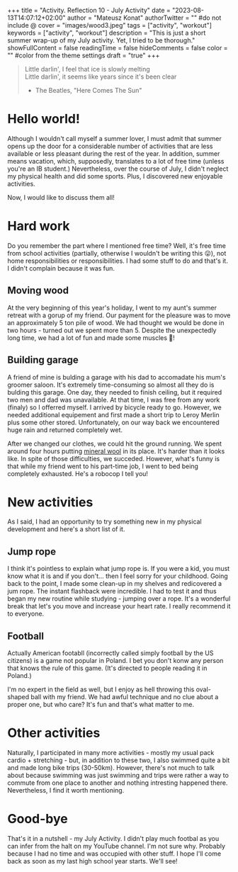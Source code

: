 +++
title = "Activity. Reflection 10 - July Activity"
date = "2023-08-13T14:07:12+02:00"
author = "Mateusz Konat"
authorTwitter = "" #do not include @
cover = "images/wood3.jpeg"
tags = ["activity", "workout"]
keywords = ["activity", "workout"]
description = "This is just a short summer wrap-up of my July activity. Yet, I tried to be thorough."
showFullContent = false
readingTime = false
hideComments = false
color = "" #color from the theme settings
draft = "true"
+++

> Little darlin', I feel that ice is slowly melting \
> Little darlin', it seems like years since it's been clear
> - The Beatles, "Here Comes The Sun"

# Hello world!
Although I wouldn't call myself a summer lover, I must admit that summer opens up the door for a considerable number of activities that are less available or less pleasant during the rest of the year. In addition, summer means vacation, which, supposedly, translates to a lot of free time (unless you're an IB student.) Nevertheless, over the course of July, I didn't neglect my physical health and did some sports. Plus, I discovered new enjoyable activities.

Now, I would like to discuss them all!

# Hard work
Do you remember the part where I mentioned free time? Well, it's free time from school activities (partially, otherwise I wouldn't be writing this :stuck_out_tongue:), not home responsibilities or responsibilities. I had some stuff to do and that's it. I didn't complain because it was fun.

## Moving wood
At the very beginning of this year's holiday, I went to my aunt's summer retreat with a gorup of my friend. Our payment for the pleasure was to move an approximately 5 ton pile of wood. We had thought we would be done in two hours - turned out we spent more than 5. Despite the unexpectedly long time, we had a lot of fun and made some muscles :running:!

## Building garage
A friend of mine is bulding a garage with his dad to accomadate his mum's groomer saloon. It's extremely time-consuming so almost all they do is bulding this garage. One day, they needed to finish ceiling, but it required two men and dad was unavailable. At that time, I was free from any work (finaly) so I offerred myself. I arrived by bicycle ready to go. However, we needed additional equipement and first made a short trip to Leroy Merlin plus some other stored. Unfortunately, on our way back we encountered huge rain and returned completely wet.

After we changed our clothes, we could hit the ground running. We spent around four hours putting [mineral wool](https://en.wikipedia.org/wiki/Mineral_wool) in its place. It's harder than it looks like. In spite of those difficulties, we succeded. However, what's funny is that while my friend went to his part-time job, I went to bed being completely exhausted. He's a robocop I tell you!

# New activities
As I said, I had an opportunity to try something new in my physical development and here's a short list of it.

## Jump rope
I think it's pointless to explain what jump rope is. If you were a kid, you must know what it is and if you don't... then I feel sorry for your childhood. Going back to the point, I made some clean-up in my shelves and redicovered a jum rope. The instant flashback were incredible. I had to test it and thus began my new routine while studying - jumping over a rope. It's a wonderful break that let's you move and increase your heart rate. I really recommend it to everyone.

## Football
Actually American footabll (incorrectly called simply football by the US citizens) is a game not popular in Poland. I bet you don't konw any person that knows the rule of this game. (It's directed to people reading it in Poland.) 

I'm no expert in the field as well, but I enjoy as hell throwing this oval-shaped ball with my friend. We had awful technique and no clue about a proper one, but who care? It's fun and that's what matter to me.

# Other activities
Naturally, I participated in many more activities - mostly my usual pack cardio + stretching - but, in addition to these two, I also swimmed quite a bit and made long bike trips (30-50km). However, there's not much to talk about because swimming was just swimming and trips were rather a way to commute from one place to another and nothing intresting happened there. Nevertheless, I find it worth mentioning.

# Good-bye
That's it in a nutshell - my July Activity. I didn't play much footbal as you can infer from the halt on my YouTube channel. I'm not sure why. Probably because I had no time and was occupied with other stuff. I hope I'll come back as soon as my last high school year starts. We'll see!
